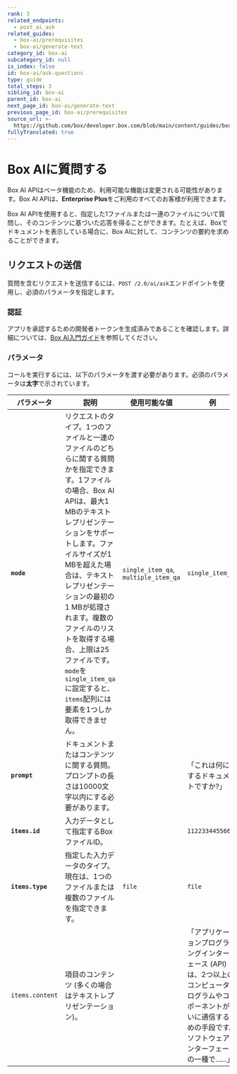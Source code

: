 ```yaml
---
rank: 3
related_endpoints:
  - post_ai_ask
related_guides:
  - box-ai/prerequisites
  - box-ai/generate-text
category_id: box-ai
subcategory_id: null
is_index: false
id: box-ai/ask-questions
type: guide
total_steps: 3
sibling_id: box-ai
parent_id: box-ai
next_page_id: box-ai/generate-text
previous_page_id: box-ai/prerequisites
source_url: >-
  https://github.com/box/developer.box.com/blob/main/content/guides/box-ai/ask-questions.md
fullyTranslated: true
---
```

# Box AIに質問する

<Message type="notice">

Box AI APIはベータ機能のため、利用可能な機能は変更される可能性があります。Box AI APIは、**Enterprise Plus**をご利用のすべてのお客様が利用できます。

</Message>

Box AI APIを使用すると、指定した1ファイルまたは一連のファイルについて質問し、そのコンテンツに基づいた応答を得ることができます。たとえば、Boxでドキュメントを表示している場合に、Box AIに対して、コンテンツの要約を求めることができます。

## リクエストの送信

質問を含むリクエストを送信するには、`POST /2.0/ai/ask`エンドポイントを使用し、必須のパラメータを指定します。

<Samples id="post_ai_ask">

</Samples>

### 認証

アプリを承認するための開発者トークンを生成済みであることを確認します。詳細については、[Box AI入門ガイド][prereq]を参照してください。

### パラメータ

コールを実行するには、以下のパラメータを渡す必要があります。必須のパラメータは**太字**で示されています。

| パラメータ            | 説明                                                                                                                                                                                                                                       | 使用可能な値                               | 例                                                                                                   |
| ---------------- | ---------------------------------------------------------------------------------------------------------------------------------------------------------------------------------------------------------------------------------------- | ------------------------------------ | --------------------------------------------------------------------------------------------------- |
| **`mode`**       | リクエストのタイプ。1つのファイルと一連のファイルのどちらに関する質問かを指定できます。1ファイルの場合、Box AI APIは、最大1 MBのテキストレプリゼンテーションをサポートします。ファイルサイズが1 MBを超えた場合は、テキストレプリゼンテーションの最初の1 MBが処理されます。複数のファイルのリストを取得する場合、上限は25ファイルです。`mode`を`single_item_qa`に設定すると、`items`配列には要素を1つしか取得できません。 | `single_item_qa`, `multiple_item_qa` | `single_item_qa`                                                                                    |
| **`prompt`**     | ドキュメントまたはコンテンツに関する質問。プロンプトの長さは10000文字以内にする必要があります。                                                                                                                                                                                       |                                      | 「これは何に関するドキュメントですか?」                                                                                |
| **`items.id`**   | 入力データとして指定するBoxファイルID。                                                                                                                                                                                                                   |                                      | `112233445566`                                                                                      |
| **`items.type`** | 指定した入力データのタイプ。現在は、1つのファイルまたは複数のファイルを指定できます。                                                                                                                                                                                              | `file`                               | `file`                                                                                              |
| `items.content`  | 項目のコンテンツ (多くの場合はテキストレプリゼンテーション)。                                                                                                                                                                                                         |                                      | 「アプリケーションプログラミングインターフェース (API) とは、2つ以上のコンピュータプログラムやコンポーネントが互いに通信するための手段です。ソフトウェアインターフェースの一種で......」 |

[prereq]: g://box-ai/prerequisites
